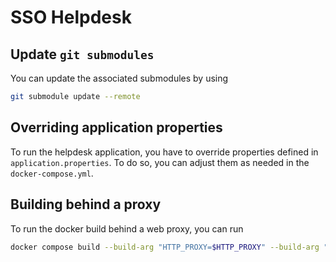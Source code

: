 # SSO Helpdesk

## Update `git submodules`

You can update the associated submodules by using 

```bash
git submodule update --remote
```

## Overriding application properties

To run the helpdesk application, you have to override properties defined in `application.properties`.
To do so, you can adjust them as needed in the `docker-compose.yml`.

## Building behind a proxy

To run the docker build behind a web proxy, you can run

```bash
docker compose build --build-arg "HTTP_PROXY=$HTTP_PROXY" --build-arg "HTTPS_PROXY=$HTTPS_PROXY" --build-arg "http_proxy=$HTTP_PROXY" --build-arg "https_proxy=$HTTPS_PROXY" --no-cache
```